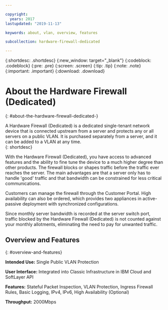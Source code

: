 ```yaml
---

copyright:
  years: 2017
lastupdated: "2019-11-13"

keywords: about, vlan, overview, features

subcollection: hardware-firewall-dedicated

---
```


{:shortdesc: .shortdesc}
{:new_window: target="_blank"}
{:codeblock: .codeblock}
{:pre: .pre}
{:screen: .screen}
{:tip: .tip}
{:note: .note}
{:important: .important}
{:download: .download}

# About the Hardware Firewall (Dedicated)
{: #about-the-hardware-firewall-dedicated-}

A Hardware Firewall (Dedicated) is a dedicated single-tenant network device that is connected upstream from a server and protects any or all servers on a public VLAN. It is purchased separately from a server, and it can be added to a VLAN at any time.   
{: shortdesc}

With the Hardware Firewall (Dedicated), you have access to advanced features and the ability to fine tune the device to a much higher degree than other products. The firewall blocks or shapes traffic before the traffic ever reaches the server. The main advantages are that a server only has to handle 'good' traffic and that bandwidth can be constrained for less critical communications.

Customers can manage the firewall through the Customer Portal. High availability can also be ordered, which provides two appliances in active-passive deployment with synchronized configurations.

Since monthly server bandwidth is recorded at the server switch port, traffic blocked by the Hardware Firewall (Dedicated) is not counted against your monthly allotments, eliminating the need to pay for unwanted traffic.

## Overview and Features
{: #overview-and-features}

**Intended Use:** Single Public VLAN Protection

**User Interface:** Integrated into Classic Infrastructure in IBM Cloud and SoftLayer API

**Features:** Stateful Packet Inspection, VLAN Protection, Ingress Firewall Rules, Basic Logging, IPv4, IPv6, High Availability (Optional)

**Throughput:** 2000Mbps
